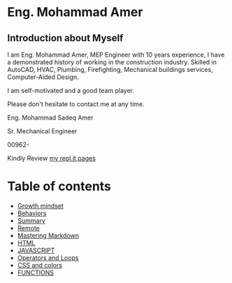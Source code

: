 # Eng. Mohammad Amer

## Introduction about Myself
 
I am Eng. Mohammad Amer, MEP Engineer with 10 years experience, I have a demonstrated history of working in the construction industry. Skilled in AutoCAD, HVAC, Plumbing, Firefighting, Mechanical buildings services, Computer-Aided Design. 

I am self-motivated and a good team player. 

Please don't hesitate to contact me at any time. 

Eng. Mohammad Sadeq Amer

Sr. Mechanical Engineer

00962-

Kindly Review [my repl.it pages](https://my-first-page.engmohammadamer.repl.co/) 

# Table of contents

- [Growth mindset](Growthmindset)
- [Behaviors](Behaviors)
- [Summary](Summary)
- [Remote](remote)
- [Mastering Markdown](markdown)
- [HTML](html)
- [JAVASCRIPT](javascript)
- [Operators and Loops](operatorsandloops)
- [CSS and colors](CSS)
- [FUNCTIONS](functions)
